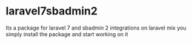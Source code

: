 # laravel7sbadmin2
Its a package for laravel 7 and sbadmin 2  integrations on laravel mix you simply install the package and start working on it

